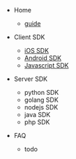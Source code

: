 
- Home
    - [guide](guide.md)

- Client SDK
    - [iOS SDK](dot-engine-ios-sdk.md)
    - [Android SDK](dot-engine-android-sdk.md)
    - [Javascript SDK](dot-engine-javascript-sdk.md)


- Server SDK
    - python SDK
    - golang SDK
    - nodejs SDK
    - java SDK
    - php SDK 

- FAQ
    - todo 
    
